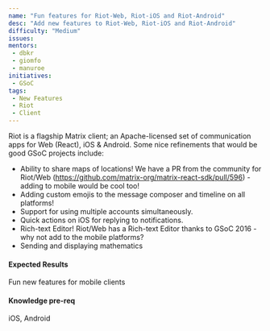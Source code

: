 ```yaml
---
name: "Fun features for Riot-Web, Riot-iOS and Riot-Android"
desc: "Add new features to Riot-Web, Riot-iOS and Riot-Android"
difficulty: "Medium"
issues:
mentors:
 - dbkr
 - giomfo
 - manuroe
initiatives:
 - GSoC
tags:
 - New Features
 - Riot
 - Client
---
```


Riot is a flagship Matrix client; an Apache-licensed set of communication apps for Web (React), iOS & Android. Some nice refinements that would be good GSoC projects include:

* Ability to share maps of locations! We have a PR from the community for Riot/Web (https://github.com/matrix-org/matrix-react-sdk/pull/596) - adding to mobile would be cool too!
* Adding custom emojis to the message composer and timeline on all platforms!
* Support for using multiple accounts simultaneously.
* Quick actions on iOS for replying to notifications.
* Rich-text Editor! Riot/Web has a Rich-text Editor thanks to GSoC 2016 - why not add to the mobile platforms?
* Sending and displaying mathematics

#### Expected Results

Fun new features for mobile clients

#### Knowledge pre-req

iOS, Android